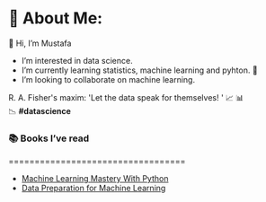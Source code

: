 # 💫 About Me:
👋 Hi, I’m Mustafa
- I’m interested in data science.
- I’m currently learning statistics, machine learning and pyhton. 👀
- I’m looking to collaborate on machine learning.

R. A. Fisher's maxim: 'Let the data speak for themselves! ' :chart_with_upwards_trend: :bar_chart: :chart_with_downwards_trend: **#datascience**

### 📚 Books I’ve read
==================================
- [Machine Learning Mastery With Python](https://machinelearningmastery.com/machine-learning-with-python/)
- [Data Preparation for Machine Learning](https://machinelearningmastery.com/data-preparation-for-machine-learning/)


<!---
muscak/muscak is a ✨ special ✨ repository because its `README.md` (this file) appears on your GitHub profile.
You can click the Preview link to take a look at your changes.
--->
